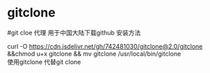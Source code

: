 # gitclone
#git cloe 代理
用于中国大陆下载github
安装方法   

curl -O https://cdn.jsdelivr.net/gh/742481030/gitclone@2.0/gitclone &&chmod u+x gitclone && mv gitclone /usr/local/bin/gitclone  
使用gitclone 代替git clone <url>
